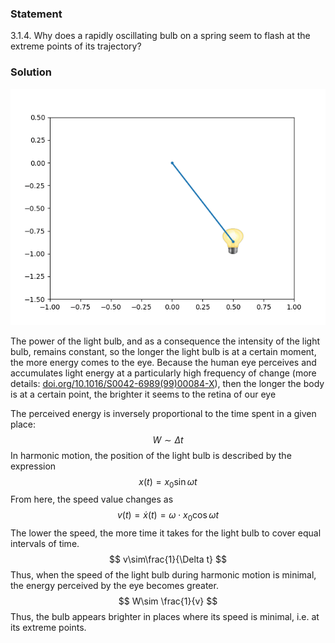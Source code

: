 ###  Statement 

$3.1.4.$ Why does a rapidly oscillating bulb on a spring seem to flash at the extreme points of its trajectory? 

### Solution

![ Harmonic motion of a light bulb using a mathematical pendulum as an example |640x480, 59%](../../img/3.1.4/animation.gif)

The power of the light bulb, and as a consequence the intensity of the light bulb, remains constant, so the longer the light bulb is at a certain moment, the more energy comes to the eye. Because the human eye perceives and accumulates light energy at a particularly high frequency of change (more details: [doi.org/10.1016/S0042-6989(99)00084-X](https://doi.org/10.1016/S0042-6989\(99\)00084-X)), then the longer the body is at a certain point, the brighter it seems to the retina of our eye

The perceived energy is inversely proportional to the time spent in a given place: $$ W\sim\Delta t $$ In harmonic motion, the position of the light bulb is described by the expression $$ x(t) = x_0 \sin\omega t $$ From here, the speed value changes as $$ v(t) = \dot{x}(t) =\omega\cdot x_0\cos\omega t $$ The lower the speed, the more time it takes for the light bulb to cover equal intervals of time. $$ v\sim\frac{1}{\Delta t} $$ Thus, when the speed of the light bulb during harmonic motion is minimal, the energy perceived by the eye becomes greater. $$ W\sim \frac{1}{v} $$ Thus, the bulb appears brighter in places where its speed is minimal, i.e. at its extreme points. 
